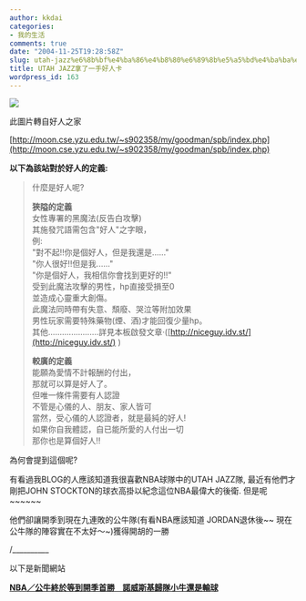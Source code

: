 ```yaml
---
author: kkdai
categories:
- 我的生活
comments: true
date: "2004-11-25T19:28:58Z"
slug: utah-jazz%e6%8b%bf%e4%ba%86%e4%b8%80%e6%89%8b%e5%a5%bd%e4%ba%ba%e5%8d%a1
title: UTAH JAZZ拿了一手好人卡
wordpress_id: 163
---
```


![](http://moon.cse.yzu.edu.tw/~s902358/my/goodman/spb/images/goodman_card2.jpg)

此圖片轉自好人之家

[http://moon.cse.yzu.edu.tw/~s902358/my/goodman/spb/index.php](http://moon.cse.yzu.edu.tw/~s902358/my/goodman/spb/index.php)

**以下為該站對於好人的定義:**

<blockquote>什麼是好人呢?   
  
**狹隘的定義**   
女性專署的黑魔法(反告白攻擊)   
其施發咒語需包含"好人"之字眼，   
例:   
"對不起!!你是個好人，但是我還是......"   
"你人很好!!但是我......"   
"你是個好人，我相信你會找到更好的!!"   
受到此魔法攻擊的男性，hp直接受損至0   
並造成心靈重大創傷。   
此魔法同時帶有失意、頹廢、哭泣等附加效果   
男性玩家需要特殊藥物(煙、酒)才能回復少量hp。   
其他......................詳見本板啟發文章‧([http://niceguy.idv.st/](http://niceguy.idv.st/) )   
  
**較廣的定義**   
能願為愛情不計報酬的付出，   
那就可以算是好人了。   
但唯一條件需要有人認證   
不管是心儀的人、朋友、家人皆可   
當然，受心儀的人認證者，就是最純的好人!   
如果你自我體認，自已能所愛的人付出一切   
那你也是算個好人!!   

> 
> </blockquote>

為何會提到這個呢?

有看過我BLOG的人應該知道我很喜歡NBA球隊中的UTAH JAZZ隊, 最近有他們才剛把JOHN STOCKTON的球衣高掛以紀念這位NBA最偉大的後衛. 但是呢~~~~~~

他們卻讓開季到現在九連敗的公牛隊(有看NBA應該知道  JORDAN退休後~~ 現在公牛隊的陣容實在不太好～~)獲得開胡的一勝  

/__________

以下是新聞網站

**[NBA／公牛終於等到開季首勝　諾威斯基歸隊小牛還是輸球 ](http://www.ettoday.com/2004/11/25/341-1718507.htm)**  

